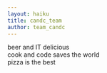 ```yaml
---
layout: haiku
title: candc_team
author: team_candc
---
```


beer and IT delicious<br>
cook and code saves the world<br>
pizza is the best<br>

